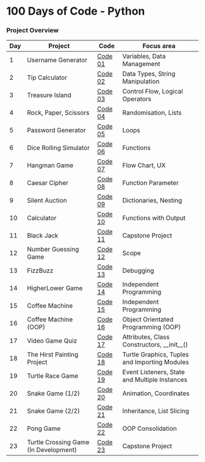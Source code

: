 # 100 Days of Code - Python 

### Project Overview

|Day|Project|Code|Focus area|
|---|---|---|---|
|1| Username Generator | [Code 01](https://github.com/newyentony/python-100-days-of-code/blob/main/day_01/main.py) | Variables, Data Management
|2| Tip Calculator | [Code 02](https://github.com/newyentony/python-100-days-of-code/tree/main/day_02/main.py) | Data Types, String Manipulation
|3| Treasure Island | [Code 03](https://github.com/newyentony/python-100-days-of-code/tree/main/day_03/main.py) | Control Flow, Logical Operators
|4| Rock, Paper, Scissors | [Code 04](https://github.com/newyentony/python-100-days-of-code/tree/main/day_04/main.py)  | Randomisation, Lists
|5| Password Generator | [Code 05](https://github.com/newyentony/python-100-days-of-code/tree/main/day_05/main.py)  | Loops
|6| Dice Rolling Simulator | [Code 06](https://github.com/newyentony/python-100-days-of-code/tree/main/day_06/main.py) | Functions
|7| Hangman Game | [Code 07](https://github.com/newyentony/python-100-days-of-code/tree/main/day_07/main.py)  | Flow Chart, UX
|8| Caesar Cipher | [Code 08](https://github.com/newyentony/python-100-days-of-code/tree/main/day_08/main.py)  | Function Parameter
|9| Silent Auction | [Code 09](https://github.com/newyentony/python-100-days-of-code/tree/main/day_09/main.py) | Dictionaries, Nesting
|10| Calculator | [Code 10](https://github.com/newyentony/python-100-days-of-code/tree/main/day_10/main.py) | Functions with Output
|11| Black Jack | [Code 11](https://github.com/newyentony/python-100-days-of-code/tree/main/day_11/main.py) | Capstone Project
|12| Number Guessing Game| [Code 12](https://github.com/newyentony/python-100-days-of-code/tree/main/day_12/main.py) | Scope
|13| FizzBuzz | [Code 13](https://github.com/newyentony/python-100-days-of-code/tree/main/day_13/main.py) | Debugging
|14| HigherLower Game | [Code 14](https://github.com/newyentony/python-100-days-of-code/tree/main/day_14/main.py) | Independent Programming
|15| Coffee Machine | [Code 15](https://github.com/newyentony/python-100-days-of-code/tree/main/day_15/main.py) | Independent Programming
|16| Coffee Machine (OOP)| [Code 16](https://github.com/newyentony/python-100-days-of-code/tree/main/day_16/main.py) | Object Orientated Programming (OOP)
|17| Video Game Quiz | [Code 17](https://github.com/newyentony/python-100-days-of-code/blob/main/day_17/main.py) | Attributes, Class Constructors, \_\_init\_\_()
|18| The Hirst Painting Project | [Code 18](https://github.com/newyentony/python-100-days-of-code/blob/main/day_18/main.py) | Turtle Graphics, Tuples and Importing Modules
|19| Turtle Race Game | [Code 19](https://github.com/newyentony/python-100-days-of-code/blob/main/day_19/main.py) | Event Listeners, State and Multiple Instances
|20| Snake Game (1/2) | [Code 20](https://github.com/newyentony/python-100-days-of-code/blob/main/day_20/main.py) | Animation, Coordinates
|21| Snake Game (2/2) | [Code 21](https://github.com/newyentony/python-100-days-of-code/blob/main/day_21/main.py) | Inheritance, List Slicing
|22| Pong Game | [Code 22](https://github.com/newyentony/python-100-days-of-code/blob/main/day_22/main.py) | OOP Consolidation
|23| Turtle Crossing Game (In Development)| [Code 23](https://github.com/newyentony/python-100-days-of-code/blob/main/day_23/main.py) | Capstone Project
